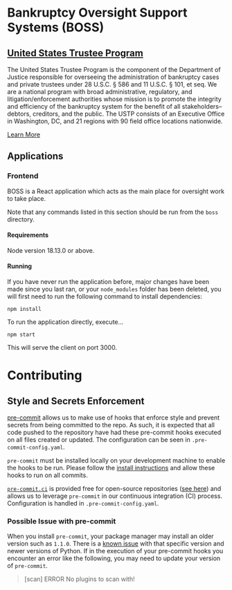 # Bankruptcy Oversight Support Systems (BOSS)

## [United States Trustee Program](https://www.justice.gov/ust)

The United States Trustee Program is the component of the Department of Justice responsible for overseeing the administration of bankruptcy cases and private trustees under 28 U.S.C. § 586 and 11 U.S.C. § 101, et seq. We are a national program with broad administrative, regulatory, and litigation/enforcement authorities whose mission is to promote the integrity and efficiency of the bankruptcy system for the benefit of all stakeholders–debtors, creditors, and the public. The USTP consists of an Executive Office in Washington, DC, and 21 regions with 90 field office locations nationwide.

[Learn More](https://www.justice.gov/ust/about-program)

## Applications

### Frontend

BOSS is a React application which acts as the main place for oversight work to take place.

Note that any commands listed in this section should be run from the `boss` directory.

#### Requirements

Node version 18.13.0 or above.

#### Running

If you have never run the application before, major changes have been made since you last ran, or your `node_modules` folder has been deleted, you will first need to run the following command to install dependencies:

```shell
npm install
```

To run the application directly, execute...

```shell
npm start
```

This will serve the client on port 3000.

# Contributing

## Style and Secrets Enforcement

[pre-commit](https://pre-commit.com) allows us to make use of hooks that enforce style and prevent secrets from being committed to the repo. As such, it is expected that all code pushed to the repository have had these pre-commit hooks executed on all files created or updated. The configuration can be seen in `.pre-commit-config.yaml`.

`pre-commit` must be installed locally on your development machine to enable the hooks to be run. Please follow the [install instructions](https://pre-commit.com/index.html#installation) and allow these hooks to run on all commits.

[`pre-commit.ci`](https://pre-commit.ci/) is provided free for open-source repositories ([see here](https://pre-commit.ci/#pricing)) and allows us to leverage `pre-commit` in our continuous integration (CI) process. Configuration is handled in `.pre-commit-config.yaml`.

### Possible Issue with pre-commit

When you install `pre-commit`, your package manager may install an older version such as `1.1.0`. There is a [known issue](https://github.com/Yelp/detect-secrets/issues/452) with that specific version and newer versions of Python. If in the execution of your pre-commit hooks you encounter an error like the following, you may need to update your version of `pre-commit`.

> [scan]  ERROR   No plugins to scan with!
